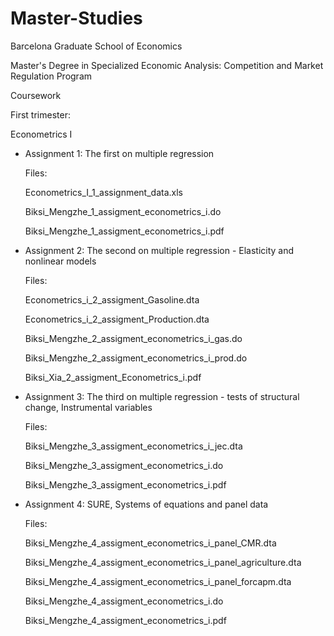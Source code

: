 # Master-Studies

Barcelona Graduate School of Economics

Master's Degree in Specialized Economic Analysis: Competition and Market Regulation Program

Coursework

First trimester:

Econometrics I



- Assignment 1: The first on multiple regression
  
  Files: 
  
  Econometrics_I_1_assignment_data.xls
  
  Biksi_Mengzhe_1_assigment_econometrics_i.do
  
  Biksi_Mengzhe_1_assigment_econometrics_i.pdf
  
  

- Assignment 2: The second on multiple regression - Elasticity and nonlinear models

  Files: 
  
  Econometrics_i_2_assigment_Gasoline.dta
  
  Econometrics_i_2_assigment_Production.dta
  
  Biksi_Mengzhe_2_assigment_econometrics_i_gas.do
  
  Biksi_Mengzhe_2_assigment_econometrics_i_prod.do
  
  Biksi_Xia_2_assigment_Econometrics_i.pdf
  
  

- Assignment 3: The third on multiple regression - tests of structural change, Instrumental variables

  Files: 
  
  Biksi_Mengzhe_3_assigment_econometrics_i_jec.dta
  
  Biksi_Mengzhe_3_assigment_econometrics_i.do
  
  Biksi_Mengzhe_3_assigment_econometrics_i.pdf
  
 
- Assignment 4: SURE, Systems of equations and panel data

  Files: 
  
  Biksi_Mengzhe_4_assigment_econometrics_i_panel_CMR.dta
  
  Biksi_Mengzhe_4_assigment_econometrics_i_panel_agriculture.dta
  
  Biksi_Mengzhe_4_assigment_econometrics_i_panel_forcapm.dta
  
  Biksi_Mengzhe_4_assigment_econometrics_i.do
  
  Biksi_Mengzhe_4_assigment_econometrics_i.pdf
  
  
  

